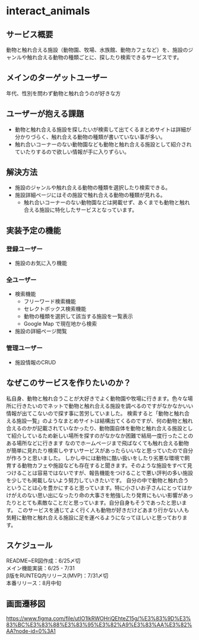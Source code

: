 # interact_animals

## サービス概要
動物と触れ合える施設（動物園、牧場、水族館、動物カフェなど）を、施設のジャンルや触れ合える動物の種類ごとに、探したり検索できるサービスです。

## メインのターゲットユーザー
年代、性別を問わず動物と触れ合うのが好きな方

## ユーザーが抱える課題
- 動物と触れ合える施設を探したいが検索して出てくるまとめサイトは詳細が分かりづらく、触れ合える動物の種類が書いていない事が多い。
- 触れ合いコーナーのない動物園なども動物と触れ合える施設として紹介されていたりするので欲しい情報が手に入りずらい。

## 解決方法
- 施設のジャンルや触れ合える動物の種類を選択したり検索できる。
- 施設詳細ページにはその施設で触れ合える動物の種類が見れる。
  - 触れ合いコーナーのない動物園などは掲載せず、あくまでも動物と触れ合える施設に特化したサービスとなっています。

## 実装予定の機能
### 登録ユーザー
- 施設のお気に入り機能

### 全ユーザー
- 検索機能
  - フリーワード検索機能
  - セレクトボックス検索機能
  - 動物の種類を選択して該当する施設を一覧表示
  - Google Map で現在地から検索
- 施設の詳細ページ閲覧

### 管理ユーザー
- 施設情報のCRUD

## なぜこのサービスを作りたいのか？
私自身、動物と触れ合うことが大好きでよく動物園や牧場に行きます。色々な場所に行きたいのでネットで動物と触れ合える施設を調べるのですがなかなかいい情報が出てこないので探す事に苦労していました。
検索すると「動物と触れ合える施設一覧」のようなまとめサイトは結構出てくるのですが、何の動物と触れ合えるのかが記載されていなかったり、動物園自体を動物と触れ合える施設として紹介しているため新しい場所を探すのがなかなか困難で結局一度行ったことのある場所などに行きます
なのでホームページまで飛ばなくても触れ合える動物が簡単に見れたり検索しやすいサービスがあったらいいなと思っていたので自分が作ろうと思いました。
しかし中には動物に酷い扱いをしたり劣悪な環境で飼育する動物カフェや施設なども存在すると聞きます。そのような施設をすべて見つけることは容易ではないですが、報告機能をつけることで悪い評判の多い施設を少しでも掲載しないよう努力していきたいです。
自分の中で動物と触れ合うということは心を豊かにすると思っています。特に小さいお子さんにとってはかけがえのない思い出になったり命の大事さを勉強したり発育にもいい影響があったりととても素敵なことだと思っています。自分自身もそうであったと思います。
このサービスを通じてよく行く人も動物が好きだけどあまり行かない人も気軽に動物と触れ合える施設に足を運べるようになってほしいと思っております。

## スケジュール
README~ER図作成：6/25〆切
<br>
メイン機能実装：6/25 - 7/31
<br>
β版をRUNTEQ内リリース(MVP)：7/31〆切
<br>
本番リリース：8月中旬

## 画面遷移図
https://www.figma.com/file/utIO1lkRWOHriQEhteZ15g/%E3%83%9D%E3%83%BC%E3%83%88%E3%83%95%E3%82%A9%E3%83%AA%E3%82%AA?node-id=0%3A1
